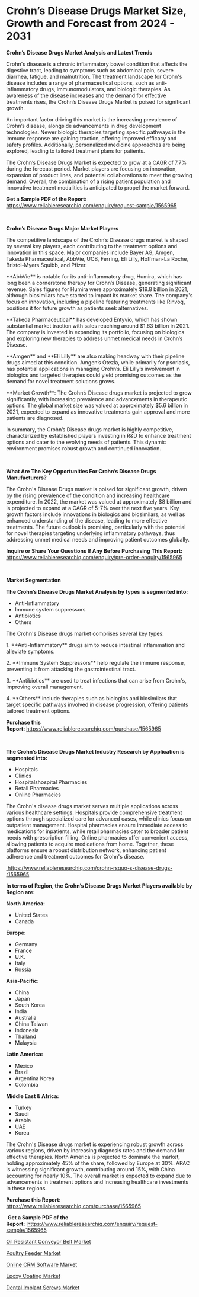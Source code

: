 <p><h1>Crohn’s Disease Drugs Market Size, Growth and Forecast from 2024 - 2031</h1></p><p><strong>Crohn’s Disease Drugs Market Analysis and Latest Trends</strong></p>
<p><p>Crohn's disease is a chronic inflammatory bowel condition that affects the digestive tract, leading to symptoms such as abdominal pain, severe diarrhea, fatigue, and malnutrition. The treatment landscape for Crohn's disease includes a range of pharmaceutical options, such as anti-inflammatory drugs, immunomodulators, and biologic therapies. As awareness of the disease increases and the demand for effective treatments rises, the Crohn’s Disease Drugs Market is poised for significant growth. </p><p>An important factor driving this market is the increasing prevalence of Crohn’s disease, alongside advancements in drug development technologies. Newer biologic therapies targeting specific pathways in the immune response are gaining traction, offering improved efficacy and safety profiles. Additionally, personalized medicine approaches are being explored, leading to tailored treatment plans for patients. </p><p>The Crohn’s Disease Drugs Market is expected to grow at a CAGR of 7.7% during the forecast period. Market players are focusing on innovation, expansion of product lines, and potential collaborations to meet the growing demand. Overall, the combination of a rising patient population and innovative treatment modalities is anticipated to propel the market forward.</p></p>
<p><strong>Get a Sample PDF of the Report:&nbsp;</strong> <a href="https://www.reliableresearchiq.com/enquiry/request-sample/1565965">https://www.reliableresearchiq.com/enquiry/request-sample/1565965</a></p>
<p>&nbsp;</p>
<p><strong>Crohn’s Disease Drugs Major Market Players</strong></p>
<p><p>The competitive landscape of the Crohn’s Disease drugs market is shaped by several key players, each contributing to the treatment options and innovation in this space. Major companies include Bayer AG, Amgen, Takeda Pharmaceutical, AbbVie, UCB, Ferring, Eli Lilly, Hoffman-La Roche, Bristol-Myers Squibb, and Pfizer.</p><p>**AbbVie** is notable for its anti-inflammatory drug, Humira, which has long been a cornerstone therapy for Crohn’s Disease, generating significant revenue. Sales figures for Humira were approximately $19.8 billion in 2021, although biosimilars have started to impact its market share. The company's focus on innovation, including a pipeline featuring treatments like Rinvoq, positions it for future growth as patients seek alternatives.</p><p>**Takeda Pharmaceutical** has developed Entyvio, which has shown substantial market traction with sales reaching around $1.63 billion in 2021. The company is invested in expanding its portfolio, focusing on biologics and exploring new therapies to address unmet medical needs in Crohn’s Disease.</p><p>**Amgen** and **Eli Lilly** are also making headway with their pipeline drugs aimed at this condition. Amgen’s Otezla, while primarily for psoriasis, has potential applications in managing Crohn’s. Eli Lilly’s involvement in biologics and targeted therapies could yield promising outcomes as the demand for novel treatment solutions grows.</p><p>**Market Growth**: The Crohn’s Disease drugs market is projected to grow significantly, with increasing prevalence and advancements in therapeutic options. The global market size was valued at approximately $5.6 billion in 2021, expected to expand as innovative treatments gain approval and more patients are diagnosed.</p><p>In summary, the Crohn’s Disease drugs market is highly competitive, characterized by established players investing in R&D to enhance treatment options and cater to the evolving needs of patients. This dynamic environment promises robust growth and continued innovation.</p></p>
<p>&nbsp;</p>
<p><strong>What Are The Key Opportunities For Crohn’s Disease Drugs Manufacturers?</strong></p>
<p><p>The Crohn's Disease Drugs market is poised for significant growth, driven by the rising prevalence of the condition and increasing healthcare expenditure. In 2022, the market was valued at approximately $8 billion and is projected to expand at a CAGR of 5-7% over the next five years. Key growth factors include innovations in biologics and biosimilars, as well as enhanced understanding of the disease, leading to more effective treatments. The future outlook is promising, particularly with the potential for novel therapies targeting underlying inflammatory pathways, thus addressing unmet medical needs and improving patient outcomes globally.</p></p>
<p><strong>Inquire or Share Your Questions If Any Before Purchasing This Report:</strong> <a href="https://www.reliableresearchiq.com/enquiry/pre-order-enquiry/1565965">https://www.reliableresearchiq.com/enquiry/pre-order-enquiry/1565965</a></p>
<p>&nbsp;</p>
<p><strong>Market Segmentation</strong></p>
<p><strong>The Crohn’s Disease Drugs Market Analysis by types is segmented into:</strong></p>
<p><ul><li>Anti-Inflammatory</li><li>Immune system suppressors</li><li>Antibiotics</li><li>Others</li></ul></p>
<p><p>The Crohn's Disease drugs market comprises several key types: </p><p>1. **Anti-Inflammatory** drugs aim to reduce intestinal inflammation and alleviate symptoms.</p><p>2. **Immune System Suppressors** help regulate the immune response, preventing it from attacking the gastrointestinal tract.</p><p>3. **Antibiotics** are used to treat infections that can arise from Crohn's, improving overall management.</p><p>4. **Others** include therapies such as biologics and biosimilars that target specific pathways involved in disease progression, offering patients tailored treatment options.</p></p>
<p><strong>Purchase this Report:&nbsp;</strong><a href="https://www.reliableresearchiq.com/purchase/1565965">https://www.reliableresearchiq.com/purchase/1565965</a></p>
<p>&nbsp;</p>
<p><strong>The Crohn’s Disease Drugs Market Industry Research by Application is segmented into:</strong></p>
<p><ul><li>Hospitals</li><li>Clinics</li><li>Hospitalshospital Pharmacies</li><li>Retail Pharmacies</li><li>Online Pharmacies</li></ul></p>
<p><p>The Crohn's disease drugs market serves multiple applications across various healthcare settings. Hospitals provide comprehensive treatment options through specialized care for advanced cases, while clinics focus on outpatient management. Hospital pharmacies ensure immediate access to medications for inpatients, while retail pharmacies cater to broader patient needs with prescription filling. Online pharmacies offer convenient access, allowing patients to acquire medications from home. Together, these platforms ensure a robust distribution network, enhancing patient adherence and treatment outcomes for Crohn's disease.</p></p>
<p><a href="https://www.reliableresearchiq.com/crohn-rsquo-s-disease-drugs-r1565965">&nbsp;https://www.reliableresearchiq.com/crohn-rsquo-s-disease-drugs-r1565965</a></p>
<p><strong>In terms of Region, the Crohn’s Disease Drugs Market Players available by Region are:</strong></p>
<p>
    <p> <strong> North America: </strong>
        <ul>
            <li>United States</li>
            <li>Canada</li>
        </ul>
        </p> 
    <p> <strong> Europe: </strong>
        <ul>
            <li>Germany</li>
            <li>France</li>
            <li>U.K.</li>
            <li>Italy</li>
            <li>Russia</li>
        </ul>
        </p> 
    <p> <strong> Asia-Pacific: </strong>
        <ul>
            <li>China</li>
            <li>Japan</li>
            <li>South Korea</li>
            <li>India</li>
            <li>Australia</li>
            <li>China Taiwan</li>
            <li>Indonesia</li>
            <li>Thailand</li>
            <li>Malaysia</li>
        </ul>
        </p> 
    <p> <strong> Latin America: </strong>
        <ul>
            <li>Mexico</li>
            <li>Brazil</li>
            <li>Argentina Korea</li>
            <li>Colombia</li>
        </ul>
        </p> 
    <p> <strong> Middle East & Africa: </strong>
        <ul>
            <li>Turkey</li>
            <li>Saudi</li>
            <li>Arabia</li>
            <li>UAE</li>
            <li>Korea</li>
        </ul>
    </p>
    </p>
<p><p>The Crohn's Disease drugs market is experiencing robust growth across various regions, driven by increasing diagnosis rates and the demand for effective therapies. North America is projected to dominate the market, holding approximately 45% of the share, followed by Europe at 30%. APAC is witnessing significant growth, contributing around 15%, with China accounting for nearly 10%. The overall market is expected to expand due to advancements in treatment options and increasing healthcare investments in these regions.</p></p>
<p><strong>Purchase this Report: </strong><a href="https://www.reliableresearchiq.com/purchase/1565965">https://www.reliableresearchiq.com/purchase/1565965</a></p>
<p>&nbsp;<strong>Get a Sample PDF of the Report:&nbsp;&nbsp;</strong><a href="https://www.reliableresearchiq.com/enquiry/request-sample/1565965">https://www.reliableresearchiq.com/enquiry/request-sample/1565965</a></p>
<p><strong></strong></p>
<p><p><a href="https://www.linkedin.com/pulse/global-oil-resistant-conveyor-belt-market-analysis-trends-oqahe?trackingId=pNkLtjVpRbi6I%2Fmwl0NeHw%3D%3D">Oil Resistant Conveyor Belt Market</a></p><p><a href="https://issuu.com/reportprime-2/docs/poultry-feeder-market-size-2030.ppt_c9ea2a1866433e">Poultry Feeder Market</a></p><p><a href="https://www.linkedin.com/pulse/online-crm-software-market-size-share-trends-analysis-report-2cs4f">Online CRM Software Market</a></p><p><a href="https://github.com/Annahawkins697/Market-Research-Report-List-1/blob/main/epoxy-coating-market.md">Epoxy Coating Market</a></p><p><a href="https://medium.com/@seringhalimah/dental-implant-screws-market-indicators-market-size-regional-breakdown-market-player-analysis-eb7e837f3977">Dental Implant Screws Market</a></p></p>